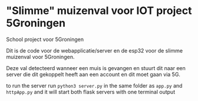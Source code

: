 # "Slimme" muizenval voor IOT project 5Groningen
School project voor 5Groningen

Dit is de code voor de webapplicatie/server en de esp32 voor de slimme muizenval voor 5Groningen.

Deze val detecteerd wanneer een muis is gevangen en stuurt dit naar een server die dit gekoppelt heeft aan een account en dit moet gaan via 5G.


to run the server run `python3 server.py` in the same folder as `app.py` and `httpApp.py` and it will start both flask servers with one terminal output